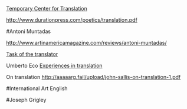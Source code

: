 [Temporary Center for Translation](http://www.newmuseum.org/exhibitions/view/temporary-center-for-translation)


http://www.durationpress.com/poetics/translation.pdf

#Antoni Muntadas

http://www.artinamericamagazine.com/reviews/antoni-muntadas/ 

[Task of the translator](http://users.clas.ufl.edu/burt/deconstructionandnewmediatheory/walterbenjamintasktranslator.pdf)


Umberto Eco 
[Experiences in translation](http://aaaaarg.fail/upload/umberto-eco-experiences-in-translation.pdf)

On translation
http://aaaaarg.fail/upload/john-sallis-on-translation-1.pdf 

#International Art English



#Joseph Grigley

